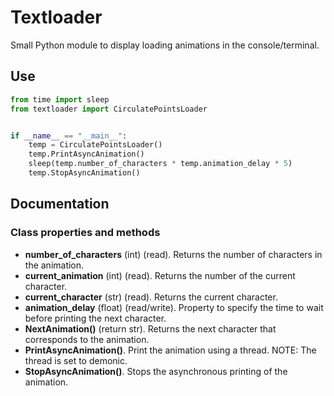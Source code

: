 # Textloader
Small Python module to display loading animations in the console/terminal.

## Use
```Python
from time import sleep
from textloader import CirculatePointsLoader


if __name__ == "__main__":
    temp = CirculatePointsLoader()
    temp.PrintAsyncAnimation()
    sleep(temp.number_of_characters * temp.animation_delay * 5)
    temp.StopAsyncAnimation()
```

## Documentation
### Class properties and methods
* **number_of_characters** (int) (read). Returns the number of characters in the animation.
* **current_animation** (int) (read). Returns the number of the current character.
* **current_character** (str) (read). Returns the current character.
* **animation_delay** (float) (read/write). Property to specify the time to wait before printing the next character.
* **NextAnimation()** (return str). Returns the next character that corresponds to the animation.
* **PrintAsyncAnimation()**. Print the animation using a thread. NOTE: The thread is set to demonic.
* **StopAsyncAnimation()**. Stops the asynchronous printing of the animation.
